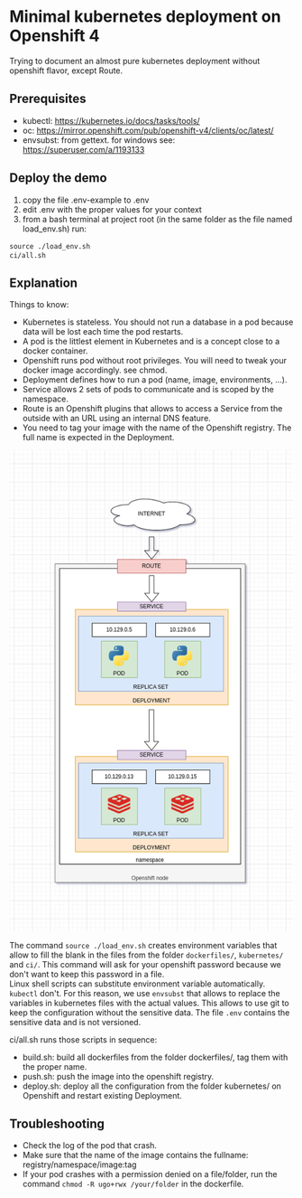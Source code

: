 # Minimal kubernetes deployment on Openshift 4  
Trying to document an almost pure kubernetes deployment without openshift flavor, except Route.  

## Prerequisites  
- kubectl: https://kubernetes.io/docs/tasks/tools/  
- oc: https://mirror.openshift.com/pub/openshift-v4/clients/oc/latest/  
- envsubst: from gettext. for windows see: https://superuser.com/a/1193133  

## Deploy the demo  

1. copy the file .env-example to .env  
1. edit .env with the proper values for your context  
1. from a bash terminal at project root (in the same folder as the file named load_env.sh) run:
```shell  
source ./load_env.sh   
ci/all.sh  
```  

## Explanation  

Things to know:  
 - Kubernetes is stateless. You should not run a database in a pod because data will be lost each time the pod restarts.
 - A pod is the littlest element in Kubernetes and is a concept close to a docker container.
 - Openshift runs pod without root privileges. You will need to tweak your docker image accordingly. see chmod.    
 - Deployment defines how to run a pod (name, image, environments, ...).  
 - Service allows 2 sets of pods to communicate and is scoped by the namespace.  
 - Route is an Openshift plugins that allows to access a Service from the outside with an URL using an internal DNS feature.  
 - You need to tag your image with the name of the Openshift registry. The full name is expected in the Deployment.  

![Kubernetes on Openshift](kubernetes_on_openshift_concepts.drawio.png)

The command `source ./load_env.sh` creates environment variables that allow to fill the blank in the files from the folder `dockerfiles/`, `kubernetes/` and `ci/`. This command will ask for your openshift password because we don't want to keep this password in a file.  
Linux shell scripts can substitute environment variable automatically. `kubectl` don't. For this reason, we use `envsubst` that allows to replace the variables in kubernetes files with the actual values. This allows to use git to keep the configuration without the sensitive data. The file `.env` contains the sensitive data and is not versioned.   

ci/all.sh runs those scripts in sequence:  
 - build.sh: build all dockerfiles from the folder dockerfiles/, tag them with the proper name.  
 - push.sh: push the image into the openshift registry.  
 - deploy.sh: deploy all the configuration from the folder kubernetes/ on Openshift and restart existing Deployment.  

## Troubleshooting  

 - Check the log of the pod that crash.  
 - Make sure that the name of the image contains the fullname: registry/namespace/image:tag  
 - If your pod crashes with a permission denied on a file/folder, run the command `chmod -R ugo+rwx /your/folder` in the dockerfile.  
  